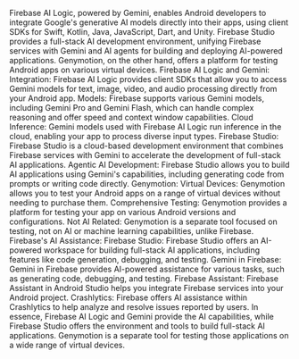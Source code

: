 Firebase AI Logic, powered by Gemini, enables Android developers to integrate Google's generative AI models directly into their apps, using client SDKs for Swift, Kotlin, Java, JavaScript, Dart, and Unity. Firebase Studio provides a full-stack AI development environment, unifying Firebase services with Gemini and AI agents for building and deploying AI-powered applications. Genymotion, on the other hand, offers a platform for testing Android apps on various virtual devices. 
Firebase AI Logic and Gemini:
Integration:
Firebase AI Logic provides client SDKs that allow you to access Gemini models for text, image, video, and audio processing directly from your Android app. 
Models:
Firebase supports various Gemini models, including Gemini Pro and Gemini Flash, which can handle complex reasoning and offer speed and context window capabilities. 
Cloud Inference:
Gemini models used with Firebase AI Logic run inference in the cloud, enabling your app to process diverse input types. 
Firebase Studio:
Firebase Studio is a cloud-based development environment that combines Firebase services with Gemini to accelerate the development of full-stack AI applications. 
Agentic AI Development:
Firebase Studio allows you to build AI applications using Gemini's capabilities, including generating code from prompts or writing code directly. 
Genymotion:
Virtual Devices:
Genymotion allows you to test your Android apps on a range of virtual devices without needing to purchase them.
Comprehensive Testing:
Genymotion provides a platform for testing your app on various Android versions and configurations.
Not AI Related:
Genymotion is a separate tool focused on testing, not on AI or machine learning capabilities, unlike Firebase. 
Firebase's AI Assistance:
Firebase Studio:
Firebase Studio offers an AI-powered workspace for building full-stack AI applications, including features like code generation, debugging, and testing. 
Gemini in Firebase:
Gemini in Firebase provides AI-powered assistance for various tasks, such as generating code, debugging, and testing. 
Firebase Assistant:
Firebase Assistant in Android Studio helps you integrate Firebase services into your Android project. 
Crashlytics:
Firebase offers AI assistance within Crashlytics to help analyze and resolve issues reported by users. 
In essence, Firebase AI Logic and Gemini provide the AI capabilities, while Firebase Studio offers the environment and tools to build full-stack AI applications. Genymotion is a separate tool for testing those applications on a wide range of virtual devices. 
